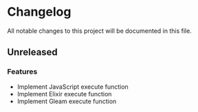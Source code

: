 # Changelog

All notable changes to this project will be documented in this file.

## Unreleased

### Features

-   Implement JavaScript execute function
-   Implement Elixir execute function
-   Implement Gleam execute function

<!-- generated by git-cliff -->

